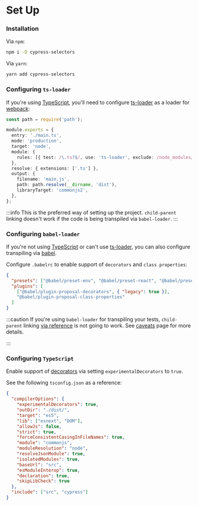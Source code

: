 # Set Up

### Installation

Via `npm`:

```sh
npm i -D cypress-selectors
```

Via `yarn`:

```sh
yarn add cypress-selectors
```

### Configuring `ts-loader`

If you're using [TypeScript](https://www.typescriptlang.org/), you'll need to configure [ts-loader](https://github.com/TypeStrong/ts-loader) as a loader for [webpack](https://webpack.js.org/):

```typescript
const path = require('path');

module.exports = {
  entry: './main.ts',
  mode: 'production',
  target: 'node',
  module: {
    rules: [{ test: /\.ts?$/, use: 'ts-loader', exclude: /node_modules/ }],
  },
  resolve: { extensions: ['.ts'] },
  output: {
    filename: 'main.js',
    path: path.resolve(__dirname, 'dist'),
    libraryTarget: 'commonjs2',
  },
};
```

:::info
This is the preferred way of setting up the project. `child-parent` linking doesn't work if the code is being transpiled via `babel-loader`.
:::

### Configuring `babel-loader`

If you're not using [TypeScript](https://www.typescriptlang.org/) or can't use [ts-loader](https://github.com/TypeStrong/ts-loader), you can also configure transpiling via [babel](https://babeljs.io/).

Configure `.babelrc` to enable support of `decorators` and `class properties`:

```json
{
  "presets": ["@babel/preset-env", "@babel/preset-react", "@babel/preset-typescript"],
  "plugins": [
    ["@babel/plugin-proposal-decorators", { "legacy": true }],
    "@babel/plugin-proposal-class-properties"
  ]
}
```

:::caution
If you're using `babel-loader` for transpiling your tests, `child-parent` linking [via reference](/cypress-selectors/recipes#linking-parent-element-via-reference) is not going to work. See [caveats](/cypress-selectors/caveats#children-parent-linking-via-reference) page for more details.

:::

### Configuring `TypeScript`

Enable support of [decorators](https://www.typescriptlang.org/docs/handbook/decorators.html) via setting `experimentalDecorators` to `true`.

See the following `tsconfig.json` as a reference:

```json
{
  "compilerOptions": {
    "experimentalDecorators": true,
    "outDir": "./dist/",
    "target": "es5",
    "lib": ["esnext", "DOM"],
    "allowJs": false,
    "strict": true,
    "forceConsistentCasingInFileNames": true,
    "module": "commonjs",
    "moduleResolution": "node",
    "resolveJsonModule": true,
    "isolatedModules": true,
    "baseUrl": "src",
    "esModuleInterop": true,
    "declaration": true,
    "skipLibCheck": true
  },
  "include": ["src", "cypress"]
}
```
